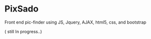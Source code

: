 # PixSado
Front end pic-finder using JS, Jquery, AJAX, html5, css, and bootstrap

( still In progress..)
